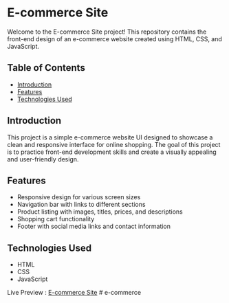 # E-commerce Site

Welcome to the E-commerce Site project! This repository contains the front-end design of an e-commerce website created using HTML, CSS, and JavaScript.

## Table of Contents

- [Introduction](#introduction)
- [Features](#features)
- [Technologies Used](#technologies-used)

## Introduction

This project is a simple e-commerce website UI designed to showcase a clean and responsive interface for online shopping. The goal of this project is to practice front-end development skills and create a visually appealing and user-friendly design.

## Features

- Responsive design for various screen sizes
- Navigation bar with links to different sections
- Product listing with images, titles, prices, and descriptions
- Shopping cart functionality
- Footer with social media links and contact information

## Technologies Used

- HTML
- CSS
- JavaScript

Live Preview : [E-commerce Site](https://saiakhileshp.github.io/Ecommerce_site/) 
#   e - c o m m e r c e  
 